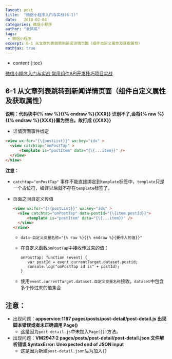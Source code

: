 ```yaml
---
layout: post
title:  "微信小程序入门与实战(6-1)"
date:   2018-02-04
categories: 微信小程序
author: "袁凤鸣"
tags: 
 - 微信小程序
excerpt: 6-1 从文章列表跳转到新闻详情页面（组件自定义属性及获取属性）
mathjax: true
---
```

* content
{:toc}


[微信小程序入门与实战 常用组件API开发技巧项目实战](https://coding.imooc.com/class/75.html)

## 6-1 从文章列表跳转到新闻详情页面（组件自定义属性及获取属性）

**说明：代码块中{% raw %}{{% endraw %}{XXX}} 识别不了,会将{% raw %}{{% endraw %}{XXX}}置为空白。故打成 {\{XXX}}**

- 详情页面事件绑定
    

``` html
<view wx:for="{\{postList}}" wx:key="idx" >
  <view catchtap="onPostTap" >
      <template is="postItem" data="{\{...item}}" />
  </view>
</view>
```

**注意：**
   
- `catchtap="onPostTap"`    事件不能直接绑定到`template`标签中，`template`只是一个占位符，编译以后就不存在`template`标签了。
    
- 页面之间自定义传值
 

    ``` html
    <view wx:for="{\{postList}}" wx:key="idx" >
      <view catchtap="onPostTap" data-postId="{\{item.postId}}">
          <template is="postItem" data="{\{...item}}" />
      </view>
    </view>
    ```


    - `data-自定义变量名称="{% raw %}{{% endraw %}{要传入的值}}"`
    - 在自定义函数`onPostTap`中接收传过来的值：
    
      
        ```
       onPostTap: function (event) {
           var postId = event.currentTarget.dataset.postid;
           console.log("onPostTap id is" + postId);
       }
        ```

    - 使用`event.currentTarget.dataset.自定义变量名称`接收。`dataset`中包含多个传过来的值集合

## 注意：

- 出现问题：**appservice:1187 pages/posts/post-detail/post-detail.js 出现脚本错误或者未正确调用 Page()**
    - 这是因为`post-detail.js`中未加入`Page({})`方法。
- 出现问题：**VM2947:2 pages/posts/post-detail/post-detail.json 文件解析错误  SyntaxError: Unexpected end of JSON input**
    - 这是因为新建`post-detail.json`后为加入`{}`


